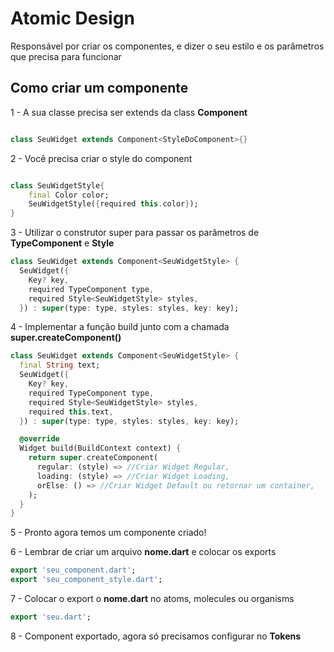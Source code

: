 # Atomic Design
Responsável por criar os componentes, e dizer o seu estilo e os parâmetros que precisa para funcionar

## Como criar um componente

1 - A sua classe precisa ser extends da class __Component<T>__

```dart 

class SeuWidget extends Component<StyleDoComponent>{}

``` 

2 - Você precisa criar o style do component

``` dart

class SeuWidgetStyle{
    final Color color;
    SeuWidgetStyle({required this.color});
}

```

3 - Utilizar o construtor super para passar os parâmetros de __TypeComponent__ e __Style<SeuWidgetStyle>__

```dart
class SeuWidget extends Component<SeuWidgetStyle> {
  SeuWidget({
    Key? key,
    required TypeComponent type,
    required Style<SeuWidgetStyle> styles,
  }) : super(type: type, styles: styles, key: key);

```

4 - Implementar a função build junto com a chamada __super.createComponent()__

```dart
class SeuWidget extends Component<SeuWidgetStyle> {
  final String text;
  SeuWidget({
    Key? key,
    required TypeComponent type,
    required Style<SeuWidgetStyle> styles,
    required this.text,
  }) : super(type: type, styles: styles, key: key);

  @override
  Widget build(BuildContext context) {
    return super.createComponent(
      regular: (style) => //Criar Widget Regular,
      loading: (style) => //Criar Widget Loading,
      orElse: () => //Criar Widget Default ou retornar um container,
    );
  }
}

```

5 - Pronto agora temos um componente criado!

6 - Lembrar de criar um arquivo __nome.dart__ e colocar os exports

```dart 
export 'seu_component.dart';
export 'seu_component_style.dart';
```

7 - Colocar o export o __nome.dart__ no atoms, molecules ou organisms

```dart
export 'seu.dart';
```

8 - Component exportado, agora só precisamos configurar no __Tokens__